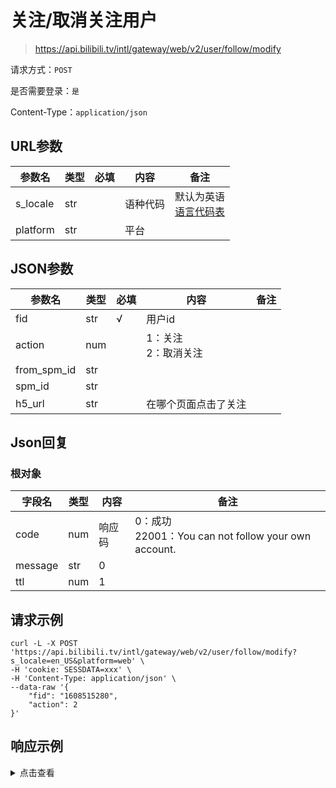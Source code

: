 # 关注/取消关注用户

> https://api.bilibili.tv/intl/gateway/web/v2/user/follow/modify

请求方式：`POST`

是否需要登录：`是`

Content-Type：`application/json`

## URL参数

| 参数名      | 类型  | 必填  | 内容   | 备注                                |
|----------|-----|-----|------|-----------------------------------|
| s_locale | str |     | 语种代码 | 默认为英语<br/>[语言代码表](../language.md) |
| platform | str |     | 平台   |                                   |

## JSON参数

| 参数名         | 类型  | 必填  | 内容              | 备注  |
|-------------|-----|-----|-----------------|-----|
| fid         | str | √   | 用户id            |     |
| action      | num |     | 1：关注<br/>2：取消关注 |     |
| from_spm_id | str |     |                 |     |
| spm_id      | str |     |                 |     |
| h5_url      | str |     | 在哪个页面点击了关注      |     |

## Json回复

### 根对象

| 字段名     | 类型  | 内容  | 备注                                                  |
|---------|-----|-----|-----------------------------------------------------|
| code    | num | 响应码 | 0：成功<br/>22001：You can not follow your own account. |
| message | str | 0   |                                                     |
| ttl     | num | 1   |                                                     |

## 请求示例

```shell
curl -L -X POST 'https://api.bilibili.tv/intl/gateway/web/v2/user/follow/modify?s_locale=en_US&platform=web' \
-H 'cookie: SESSDATA=xxx' \
-H 'Content-Type: application/json' \
--data-raw '{
    "fid": "1608515280",
    "action": 2
}'
```

## 响应示例

<details>
<summary>点击查看</summary>

```json
{
    "code": 0,
    "message": "0",
    "ttl": 1
}
```
</details>